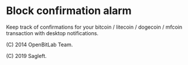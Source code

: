 Block confirmation alarm
======================

Keep track of confirmations for your bitcoin / litecoin / dogecoin / mfcoin transaction with desktop notifications.

(C) 2014 OpenBitLab Team.

(C) 2019 Sagleft.

